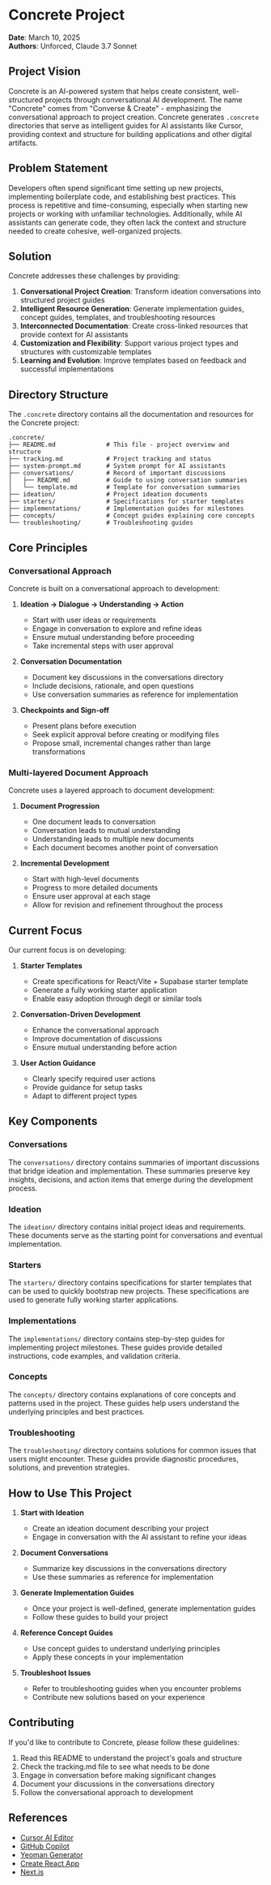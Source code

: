 # Concrete Project

**Date**: March 10, 2025  
**Authors**: Unforced, Claude 3.7 Sonnet

## Project Vision

Concrete is an AI-powered system that helps create consistent, well-structured projects through conversational AI development. The name "Concrete" comes from "Converse & Create" - emphasizing the conversational approach to project creation. Concrete generates `.concrete` directories that serve as intelligent guides for AI assistants like Cursor, providing context and structure for building applications and other digital artifacts.

## Problem Statement

Developers often spend significant time setting up new projects, implementing boilerplate code, and establishing best practices. This process is repetitive and time-consuming, especially when starting new projects or working with unfamiliar technologies. Additionally, while AI assistants can generate code, they often lack the context and structure needed to create cohesive, well-organized projects.

## Solution

Concrete addresses these challenges by providing:

1. **Conversational Project Creation**: Transform ideation conversations into structured project guides
2. **Intelligent Resource Generation**: Generate implementation guides, concept guides, templates, and troubleshooting resources
3. **Interconnected Documentation**: Create cross-linked resources that provide context for AI assistants
4. **Customization and Flexibility**: Support various project types and structures with customizable templates
5. **Learning and Evolution**: Improve templates based on feedback and successful implementations

## Directory Structure

The `.concrete` directory contains all the documentation and resources for the Concrete project:

```
.concrete/
├── README.md              # This file - project overview and structure
├── tracking.md            # Project tracking and status
├── system-prompt.md       # System prompt for AI assistants
├── conversations/         # Record of important discussions
│   ├── README.md          # Guide to using conversation summaries
│   └── template.md        # Template for conversation summaries
├── ideation/              # Project ideation documents
├── starters/              # Specifications for starter templates
├── implementations/       # Implementation guides for milestones
├── concepts/              # Concept guides explaining core concepts
└── troubleshooting/       # Troubleshooting guides
```

## Core Principles

### Conversational Approach

Concrete is built on a conversational approach to development:

1. **Ideation → Dialogue → Understanding → Action**
   - Start with user ideas or requirements
   - Engage in conversation to explore and refine ideas
   - Ensure mutual understanding before proceeding
   - Take incremental steps with user approval

2. **Conversation Documentation**
   - Document key discussions in the conversations directory
   - Include decisions, rationale, and open questions
   - Use conversation summaries as reference for implementation

3. **Checkpoints and Sign-off**
   - Present plans before execution
   - Seek explicit approval before creating or modifying files
   - Propose small, incremental changes rather than large transformations

### Multi-layered Document Approach

Concrete uses a layered approach to document development:

1. **Document Progression**
   - One document leads to conversation
   - Conversation leads to mutual understanding
   - Understanding leads to multiple new documents
   - Each document becomes another point of conversation

2. **Incremental Development**
   - Start with high-level documents
   - Progress to more detailed documents
   - Ensure user approval at each stage
   - Allow for revision and refinement throughout the process

## Current Focus

Our current focus is on developing:

1. **Starter Templates**
   - Create specifications for React/Vite + Supabase starter template
   - Generate a fully working starter application
   - Enable easy adoption through degit or similar tools

2. **Conversation-Driven Development**
   - Enhance the conversational approach
   - Improve documentation of discussions
   - Ensure mutual understanding before action

3. **User Action Guidance**
   - Clearly specify required user actions
   - Provide guidance for setup tasks
   - Adapt to different project types

## Key Components

### Conversations

The `conversations/` directory contains summaries of important discussions that bridge ideation and implementation. These summaries preserve key insights, decisions, and action items that emerge during the development process.

### Ideation

The `ideation/` directory contains initial project ideas and requirements. These documents serve as the starting point for conversations and eventual implementation.

### Starters

The `starters/` directory contains specifications for starter templates that can be used to quickly bootstrap new projects. These specifications are used to generate fully working starter applications.

### Implementations

The `implementations/` directory contains step-by-step guides for implementing project milestones. These guides provide detailed instructions, code examples, and validation criteria.

### Concepts

The `concepts/` directory contains explanations of core concepts and patterns used in the project. These guides help users understand the underlying principles and best practices.

### Troubleshooting

The `troubleshooting/` directory contains solutions for common issues that users might encounter. These guides provide diagnostic procedures, solutions, and prevention strategies.

## How to Use This Project

1. **Start with Ideation**
   - Create an ideation document describing your project
   - Engage in conversation with the AI assistant to refine your ideas

2. **Document Conversations**
   - Summarize key discussions in the conversations directory
   - Use these summaries as reference for implementation

3. **Generate Implementation Guides**
   - Once your project is well-defined, generate implementation guides
   - Follow these guides to build your project

4. **Reference Concept Guides**
   - Use concept guides to understand underlying principles
   - Apply these concepts in your implementation

5. **Troubleshoot Issues**
   - Refer to troubleshooting guides when you encounter problems
   - Contribute new solutions based on your experience

## Contributing

If you'd like to contribute to Concrete, please follow these guidelines:

1. Read this README to understand the project's goals and structure
2. Check the tracking.md file to see what needs to be done
3. Engage in conversation before making significant changes
4. Document your discussions in the conversations directory
5. Follow the conversational approach to development

## References

- [Cursor AI Editor](https://cursor.sh/)
- [GitHub Copilot](https://github.com/features/copilot)
- [Yeoman Generator](https://yeoman.io/)
- [Create React App](https://create-react-app.dev/)
- [Next.js](https://nextjs.org/) 